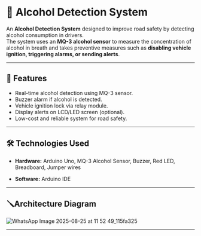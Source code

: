 # 🍺 Alcohol Detection System

An **Alcohol Detection System** designed to improve road safety by detecting alcohol consumption in drivers.  
The system uses an **MQ-3 alcohol sensor** to measure the concentration of alcohol in breath and takes preventive measures such as **disabling vehicle ignition, triggering alarms, or sending alerts**.

---

## 🚀 Features
- Real-time alcohol detection using MQ-3 sensor.
- Buzzer alarm if alcohol is detected.
- Vehicle ignition lock via relay module.
- Display alerts on LCD/LED screen (optional).
- Low-cost and reliable system for road safety.

---

## 🛠️ Technologies Used
- **Hardware:** Arduino Uno, MQ-3 Alcohol Sensor, Buzzer, Red LED, Breadboard, Jumper wires

- **Software:** Arduino IDE  
---

## 🪛Architecture Diagram

![WhatsApp Image 2025-08-25 at 11 52 49_115fa325](https://github.com/user-attachments/assets/0af84f80-fbd4-4edc-a14b-32cd9c7c079c)

---
